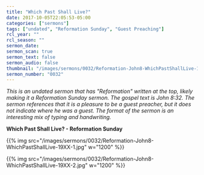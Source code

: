 ```yaml
---
title: "Which Past Shall Live?"
date: 2017-10-05T22:05:53-05:00
categories: ["sermons"]
tags: ["undated", "Reformation Sunday", "Guest Preaching"]
rcl_year: ""
rcl_season: ""
sermon_date:
sermon_scan: true
sermon_text: false
sermon_audio: false
thumbnail: "/images/sermons/0032/Reformation-John8-WhichPastShallLive-19XX-1.jpg"
sermon_number: "0032"
---
```

_This is an undated sermon that has "Reformation" written at the top, likely making it a Reformation Sunday sermon.  The gospel text is John 8:32. The sermon references that it is a pleasure to be a guest preacher, but it does not indicate where he was a guest. The format of the sermon is an interesting mix of typing and handwriting._

<!--more-->

**Which Past Shall Live? - Reformation Sunday**

{{% img src="/images/sermons/0032/Reformation-John8-WhichPastShallLive-19XX-1.jpg" w="1200" %}}

{{% img src="/images/sermons/0032/Reformation-John8-WhichPastShallLive-19XX-2.jpg" w="1200" %}}
